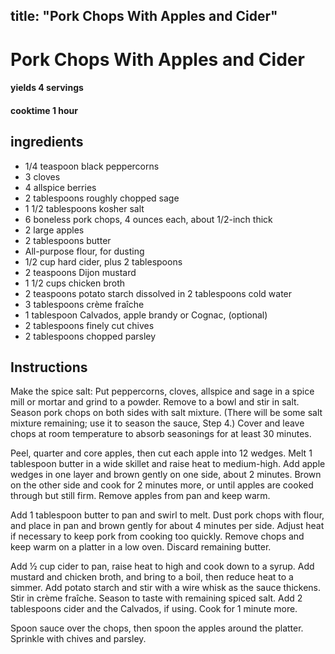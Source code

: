 
title: "Pork Chops With Apples and Cider"
---

# Pork Chops With Apples and Cider

#### yields  4 servings

#### cooktime 1 hour

## ingredients
* 1/4 teaspoon black peppercorns 
* 3 cloves 
* 4 allspice berries 
* 2 tablespoons roughly chopped sage 
* 1 1/2 tablespoons kosher salt 
* 6 boneless pork chops, 4 ounces each, about 1/2-inch thick 
* 2 large apples 
* 2 tablespoons butter 
* All-purpose flour, for dusting 
* 1/2 cup hard cider, plus 2 tablespoons 
* 2 teaspoons Dijon mustard 
* 1 1/2 cups chicken broth 
* 2 teaspoons potato starch dissolved in 2 tablespoons cold water 
* 3 tablespoons crème fraîche 
* 1 tablespoon Calvados, apple brandy or Cognac, (optional)
* 2 tablespoons finely cut chives 
* 2 tablespoons chopped parsley 



## Instructions
Make the spice salt: Put peppercorns, cloves, allspice and sage in a spice mill or mortar and grind to a powder. Remove to a bowl and stir in salt. Season pork chops on both sides with salt mixture. (There will be some salt mixture remaining; use it to season the sauce, Step 4.) Cover and leave chops at room temperature to absorb seasonings for at least 30 minutes.

 

Peel, quarter and core apples, then cut each apple into 12 wedges. Melt 1 tablespoon butter in a wide skillet and raise heat to medium-high. Add apple wedges in one layer and brown gently on one side, about 2 minutes. Brown on the other side and cook for 2 minutes more, or until apples are cooked through but still firm. Remove apples from pan and keep warm.

<p>Add 1 tablespoon butter to pan and swirl to melt. Dust pork chops with flour, and place in pan and brown gently for about 4 minutes per side. Adjust heat if necessary to keep pork from cooking too quickly. Remove chops and keep warm on a platter in a low oven. Discard remaining butter.

<p>Add ½ cup cider to pan, raise heat to high and cook down to a syrup. Add mustard and chicken broth, and bring to a boil, then reduce heat to a simmer. Add potato starch and stir with a wire whisk as the sauce thickens. Stir in crème fraîche. Season to taste with remaining spiced salt. Add 2 tablespoons cider and the Calvados, if using. Cook for 1 minute more.

<p>Spoon sauce over the chops, then spoon the apples around the platter. Sprinkle with chives and parsley.






